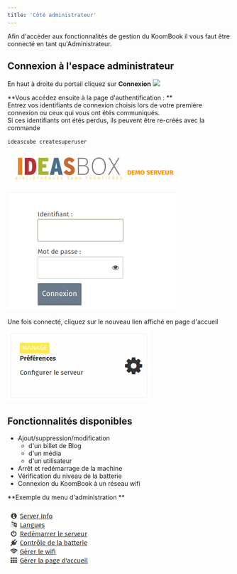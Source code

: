 ```yaml
---
title: 'Côté administrateur'
---
```


Afin d'accèder aux fonctionnalités de gestion du KoomBook il vous faut être connecté en tant qu'Administrateur.

## Connexion à l'espace administrateur

En haut à droite du portail cliquez sur **Connexion** 
![](Capture%20du%202015-10-20%2007:46:59.jpg)

**Vous accédez ensuite à la page d'authentification :  **  
Entrez vos identifiants de connexion choisis lors de votre première connexion ou ceux qui vous ont étés communiqués.  
Si ces identifiants ont étés perdus, ils peuvent être re-créés avec la commande

```
ideascube createsuperuser
```

![](Capture%20du%202018-03-13%2020-59-22.png)

Une fois connecté, cliquez sur le nouveau lien affiché en page d'accueil

![](Capture%20du%202018-03-13%2020-53-48.png)

## Fonctionnalités disponibles

* Ajout/suppression/modification 
  * d'un billet de Blog
  * d'un média
  * d'un utilisateur
* Arrêt et redémarrage de la machine 
* Vérification du niveau de la batterie
* Connexion du KoomBook à un réseau wifi

**Exemple du menu d'administration **

![](Capture%20du%202018-01-11%2015-27-32.png)


